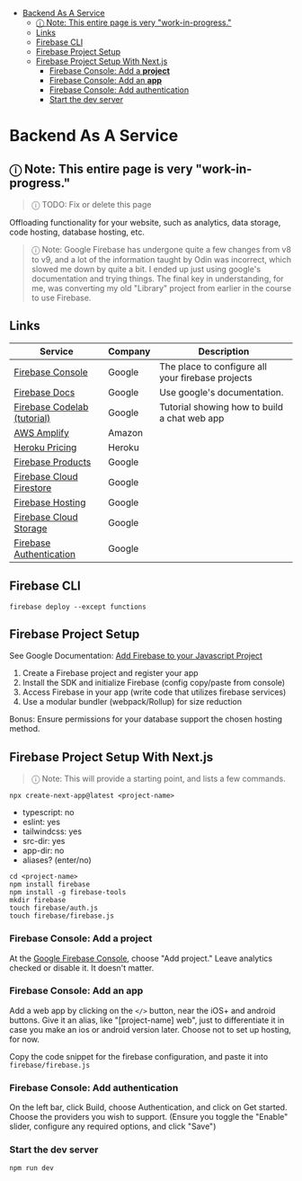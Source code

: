 - [Backend As A Service](#backend-as-a-service)
  - [ⓘ Note: This entire page is very "work-in-progress."](#-note-this-entire-page-is-very-work-in-progress)
  - [Links](#links)
  - [Firebase CLI](#firebase-cli)
  - [Firebase Project Setup](#firebase-project-setup)
  - [Firebase Project Setup With Next.js](#firebase-project-setup-with-nextjs)
    - [Firebase Console: Add a **project**](#firebase-console-add-a-project)
    - [Firebase Console: Add an **app**](#firebase-console-add-an-app)
    - [Firebase Console: Add authentication](#firebase-console-add-authentication)
    - [Start the dev server](#start-the-dev-server)

# Backend As A Service

## ⓘ Note: This entire page is very "work-in-progress."

> ⓘ TODO: Fix or delete this page

Offloading functionality for your website, such as analytics, data storage, code hosting, database hosting, etc.

> ⓘ Note: Google Firebase has undergone quite a few changes from v8 to v9, and a lot of the information taught by Odin was incorrect, which slowed me down by quite a bit. I ended up just using google's documentation and trying things. The final key in understanding, for me, was converting my old "Library" project from earlier in the course to use Firebase.

## Links

| Service                                                                          | Company | Description                                       |
| -------------------------------------------------------------------------------- | ------- | ------------------------------------------------- |
| [Firebase Console](https://console.firebase.google.com/)                         | Google  | The place to configure all your firebase projects |
| [Firebase Docs](https://firebase.google.com/docs/build)                          | Google  | Use google's documentation.                       |
| [Firebase Codelab (tutorial)](https://firebase.google.com/codelabs/firebase-web) | Google  | Tutorial showing how to build a chat web app      |
| [AWS Amplify](https://aws.amazon.com/amplify/)                                   | Amazon  |                                                   |
| [Heroku Pricing](https://www.heroku.com/pricing)                                 | Heroku  |                                                   |
| [Firebase Products](https://firebase.google.com/products-build)                  | Google  |                                                   |
| [Firebase Cloud Firestore](https://firebase.google.com/docs/firestore)           | Google  |                                                   |
| [Firebase Hosting](https://firebase.google.com/products/hosting)                 | Google  |                                                   |
| [Firebase Cloud Storage](https://firebase.google.com/products/storage)           | Google  |                                                   |
| [Firebase Authentication](https://firebase.google.com/products/auth)             | Google  |                                                   |

## Firebase CLI

```
firebase deploy --except functions
```

## Firebase Project Setup

See Google Documentation: [Add Firebase to your Javascript Project](https://firebase.google.com/docs/web/setup?hl=en)

1. Create a Firebase project and register your app
2. Install the SDK and initialize Firebase (config copy/paste from console)
3. Access Firebase in your app (write code that utilizes firebase services)
4. Use a modular bundler (webpack/Rollup) for size reduction

Bonus: Ensure permissions for your database support the chosen hosting method.

## Firebase Project Setup With Next.js

> ⓘ Note: This will provide a starting point, and lists a few commands.

```
npx create-next-app@latest <project-name>
```

- typescript: no
- eslint: yes
- tailwindcss: yes
- src-dir: yes
- app-dir: no
- aliases? (enter/no)

```
cd <project-name>
npm install firebase
npm install -g firebase-tools
mkdir firebase
touch firebase/auth.js
touch firebase/firebase.js
```

### Firebase Console: Add a **project**

At the [Google Firebase Console](console.firebase.google.com), choose "Add project." Leave analytics checked or disable it. It doesn't matter.

### Firebase Console: Add an **app**

Add a web app by clicking on the `</>` button, near the iOS+ and android buttons. Give it an alias, like "[project-name] web", just to differentiate it in case you make an ios or android version later. Choose not to set up hosting, for now.

Copy the code snippet for the firebase configuration, and paste it into `firebase/firebase.js`

### Firebase Console: Add authentication

On the left bar, click Build, choose Authentication, and click on Get started. Choose the providers you wish to support. (Ensure you toggle the "Enable" slider, configure any required options, and click "Save")

### Start the dev server

```
npm run dev
```
